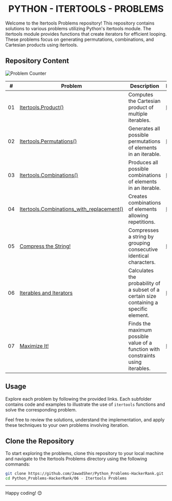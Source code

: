 <h1 align='center'>PYTHON - ITERTOOLS - PROBLEMS</h1>

Welcome to the Itertools Problems repository! This repository contains solutions to various problems utilizing Python's itertools module. The itertools module provides functions that create iterators for efficient looping. These problems focus on generating permutations, combinations, and Cartesian products using itertools.

## Repository Content

![Problem Counter](https://img.shields.io/badge/problems%20count-7-blue)

| #  | Problem                                                                                      | Description                                                    | HackerRank                                                                                 |
|----|----------------------------------------------------------------------------------------------|----------------------------------------------------------------|--------------------------------------------------------------------------------------|
| 01 | [Itertools.Product()](https://github.com/JawadSher/Python_Problems-HackerRank/tree/main/06%20-%20Itertools%20Problems/01%20-%20Itertools%20Product()) | Computes the Cartesian product of multiple iterables.         | [Link](https://www.hackerrank.com/challenges/itertools-product?isFullScreen=true)    |
| 02 | [Itertools.Permutations()](https://github.com/JawadSher/Python_Problems-HackerRank/tree/main/06%20-%20Itertools%20Problems/02%20-%20Itertools%20Permutations()) | Generates all possible permutations of elements in an iterable. | [Link](https://www.hackerrank.com/challenges/itertools-permutations?isFullScreen=true) |
| 03 | [Itertools.Combinations()](https://github.com/JawadSher/Python_Problems-HackerRank/tree/main/06%20-%20Itertools%20Problems/03%20-%20Itertools%20Combinations()) | Produces all possible combinations of elements in an iterable. | [Link](https://www.hackerrank.com/challenges/itertools-combinations?isFullScreen=true) |
| 04 | [Itertools.Combinations_with_replacement()](https://github.com/JawadSher/Python-Problems-Solutions-HackerRank/tree/main/06%20-%20Itertools%20Problems/04%20-%20itertools.combinations_with_replacement()) | Creates combinations of elements allowing repetitions.        | [Link](https://www.hackerrank.com/challenges/itertools-combinations-with-replacement?isFullScreen=true) |
| 05 | [Compress the String!](https://github.com/JawadSher/Python-Problems-Solutions-HackerRank/tree/main/06%20-%20Itertools%20Problems/05%20-%20Compress%20the%20String!) | Compresses a string by grouping consecutive identical characters. | [Link](https://www.hackerrank.com/challenges/compress-the-string?isFullScreen=true) |
| 06 | [Iterables and Iterators](https://github.com/JawadSher/Python-Problems-Solutions-HackerRank/tree/main/06%20-%20Itertools%20Problems/06%20-%20Iterables%20and%20Iterators) | Calculates the probability of a subset of a certain size containing a specific element. | [Link](https://www.hackerrank.com/challenges/iterables-and-iterators?isFullScreen=true) |
| 07 | [Maximize It!](https://github.com/JawadSher/Python-Problems-Solutions-HackerRank/tree/main/06%20-%20Itertools%20Problems/07%20-%20Maximize%20It!) | Finds the maximum possible value of a function with constraints using iterables. | [Link](https://www.hackerrank.com/challenges/maximize-it?isFullScreen=true) |

## Usage

Explore each problem by following the provided links. Each subfolder contains code and examples to illustrate the use of `itertools` functions and solve the corresponding problem. 

Feel free to review the solutions, understand the implementation, and apply these techniques to your own problems involving iteration.

## Clone the Repository

To start exploring the problems, clone this repository to your local machine and navigate to the Itertools Problems directory using the following commands:

```bash
git clone https://github.com/JawadSher/Python_Problems-HackerRank.git
cd Python_Problems-HackerRank/06 - Itertools Problems
```

---
Happy coding! 😊

